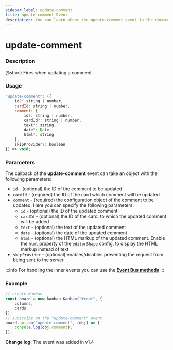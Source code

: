 ```yaml
---
sidebar_label: update-comment
title: update-comment Event
description: You can learn about the update-comment event in the documentation of the DHTMLX JavaScript Kanban library. Browse developer guides and API reference, try out code examples and live demos, and download a free 30-day evaluation version of DHTMLX Kanban.
---
```


# update-comment

### Description

@short: Fires when updating a comment

### Usage

~~~jsx {}
"update-comment": ({
	id?: string | number, 
    cardId: string | number, 
    comment: {
        id?: string | number, 
        cardId?: string | number, 
        text?: string, 
        date?: Date, 
        html?: string 
    },
	skipProvider?: boolean
}) => void;
~~~

### Parameters

The callback of the **update-comment** event can take an object with the following parameters:

- `id` -  (optional) the ID of the comment to be updated
- `cardId` - (required) the ID of the card which comment will be updated
- `comment` - (required) the configuration object of the comment to be updated. Here you can specify the following parameters:
	- `id` -  (optional) the ID of the updated comment
	- `cardId` - (optional) the ID of the card, to which the updated comment will be added
	- `text` - (optional) the text of the updated comment
	- `date` - (optional) the date of the updated comment
	- `html` - (optional) the HTML markup of the updated comment. Enable the `html` property of the [`editorShape`](/api/config/js_kanban_editorshape_config/#--parameters-for-a-comments-type) config, to display the HTML markup instead of text
- `skipProvider` - (optional) enables/disables preventing the request from being sent to the server

:::info
For handling the inner events you can use the [**Event Bus methods**](api/api_overview.md/#event-bus-methods)
:::

### Example

~~~jsx {7-9}
// create Kanban
const board = new kanban.Kanban("#root", {
	columns,
	cards
});
// subscribe on the "update-comment" event
board.api.on("update-comment", (obj) => {
	console.log(obj.comment);
});
~~~

**Change log:** The event was added in v1.4